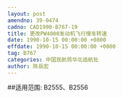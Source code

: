 ```yaml
---
layout: post
amendno: 39-0474
cadno: CAD1990-B767-19
title: 更改PW4000发动机飞行慢车转速
date: 1990-10-15 00:00:00 +0800
effdate: 1990-10-15 00:00:00 +0800
tag: B767
categories: 中国民航局华北适航处
author: 陈岳宏
---
```


##适用范围:
B2555、B2556

